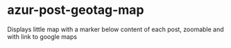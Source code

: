 # azur-post-geotag-map
Displays little map with a marker below content of each post, zoomable and with link to google maps
